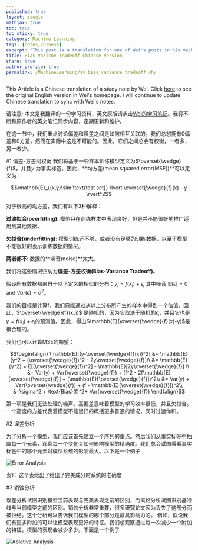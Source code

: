 ```yaml
---
published: true
layout: single
mathjax: true
toc: true
toc_sticky: true
category: Machine Learning
tags: [notes,chinese]
excerpt: "This post is a translation for one of Wei's posts in his machine learning notes."
title: Bias Varicne Tradeoff Chinese Version
share: true
author_profile: true
permalink: /MachineLearning/sv_bias_variance_tradeoff_ch/
---
```


This Article is a Chinese translation of a study note by Wei. Click [here](https://wei2624.github.io/MachineLearning/sv_bias_varience_tradeoff/) to see the original English version in Wei's homepage. I will continue to update Chinese translation to sync with Wei's notes.

请注意: 本文是我翻译的一份学习资料，英文原版请点击[Wei的学习笔记](https://wei2624.github.io/MachineLearning/sv_bias_varience_tradeoff/)。我将不断和原作者的英文笔记同步内容，定期更新和维护。

在这一节中，我们重点讨论偏差和误差之间是如何相互关联的。我们总想拥有0偏差和0方差，然而在实际中这是不可能的。因此，它们之间总会有权衡，一者多，另一者少。

#1 偏差-方差间权衡
我们将基于一些样本训练模型定义为$\overset{\wedge}{f}$，并且$y$ 为事实标签。因此，**均方差(mean squared error(MSE))**可以定义为：

$$\mathbb{E}_{(x,y)\sim \text{test set}} \lvert \overset{\wedge}{f}(x) - y \rvert^2$$

对于很高的均方差，我们有以下3种解释：

**过渡拟合(overfitting)**: 模型只在训练样本中表现良好，但是并不能很好地推广适用到其他数据。

**欠拟合(underfitting)**: 模型训练还不够，或者没有足够的训练数据，以至于模型不能很好的表示训练数据的情况。

**两者都不**: 数据的**噪音(noise)**太大。

我们将这些情况归纳为**偏差-方差权衡(Bias-Variance Tradeoff)**。

假设所有数据都来自于以下定义的相似的分布：$y_i = f(x_i) + \epsilon_i$ 其中噪音 $\mathbb{E}[\epsilon] = 0$ and $Var(\epsilon) = \sigma^2$。

我们的目标是计算f，我们只能通过从以上分布所产生的样本中得到一个估值。因此，$\overset{\wedge}{f}(x_i)$ 是随机的，因为它取决于随机的$\epsilon_i$，并且它也是$y = f(x_i) + \epsilon_i$的预测值。因此，得出$\mathbb{E}(\overset{\wedge}{f}(x)-y)$是很合理的。

我们也可以计算MSE的期望：

$$\begin{align}
\mathbb{E}[(y-\overset{\wedge}{f}(x))^2] &= \mathbb{E}[y^2 + (\overset{\wedge}{f})^2 - 2y\overset{\wedge}{f}]\\
&= \mathbb{E}{y^2} + E[(\overset{\wedge}{f})^2] - \mathbb{E}[2y\overset{\wedge}{f}] \\
&= Var(y) + Var(\overset{\wedge}{f}) + (f^2 - 2f\mathbb{E}[\overset{\wedge}{f}] + (\mathbb{E}[\overset{\wedge}{f}])^2\\
&= Var(y) + Var(\overset{\wedge}{f}) + (f - \mathbb{E}[\overset{\wedge}{f}])^2\\
&=\sigma^2 + \text{Bias}(f)^2+ Var(\overset{\wedge}{f})
\end{align}$$

第一项是我们无法处理的噪声。高偏差意味着模型的学习效率很低，并且欠拟合。一个高度的方差代表着模型不能很好的概括更多普通的情况，同时过渡你和。

#2 误差分析

为了分析一个模型，我们应该首先建立一个序列的重点。然后我们从事实标签中抽取每一个元素，观察每一个变化会如何影响模型的精确度。我们总会试图看看事实标签中的哪个元素对模型系统的影响最大。以下是一个例子

![Error Analysis](https://raw.githubusercontent.com/Wei2624/AI_Learning_Hub/master/machine-learning/images/feature_selection.png)

表1：这个表给出了给出了完美成分时系统的准确度

#3 销蚀分析

误差分析试图识别模型当前表现与完美表现之前的区别，而离格分析试图识别基准线与当前模型之前的区别。销蚀分析非常重要，很多研究论文因为丢失了这部分而被拒绝。这个分析可以告诉我们模型的哪个部分是最具影响力的。
例如，假设我们有更多附加的可以让模型表现更好的特征。我们想观察通过每一次减少一个附加的特征，模型的表现会减少多少。下面是一个例子

![Ablative Analysis](https://raw.githubusercontent.com/Wei2624/AI_Learning_Hub/master/machine-learning/images/ablative_ana.png)


